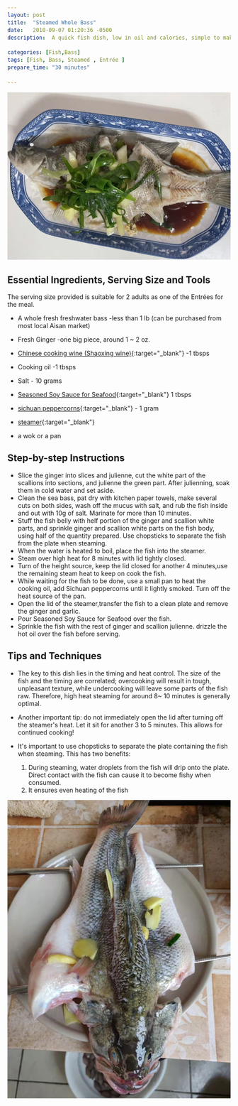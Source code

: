 ```yaml
---
layout: post
title:  "Steamed Whole Bass"
date:   2010-09-07 01:20:36 -0500
description:  A quick fish dish, low in oil and calories, simple to make, very delicious. Estimated preparation time - 30 minutes.

categories: [Fish,Bass]
tags: [Fish, Bass, Steamed , Entrée ]
prepare_time: "30 minutes" 

---
```

![Chinese Steamed Whole Bass Dish](assets/img/recipes/steamed-bass.jpg)



## Essential Ingredients, Serving Size and Tools

The serving size provided is suitable for 2 adults as one of the Entrées for the meal.

* A whole fresh freshwater bass   -less than 1 lb (can be purchased from most local Aisan market) 
* Fresh Ginger -one big piece, around 1 ~ 2 oz. 
* [Chinese cooking wine (Shaoxing wine)](https://amzn.to/3y3J8C0){:target="_blank"} -1 tbsps
* Cooking oil  -1 tbsps
* Salt -  10 grams
* [Seasoned Soy Sauce for Seafood](https://amzn.to/3y0Jr0E){:target="_blank"}  1 tbsps
* [sichuan peppercorns](https://amzn.to/3QfNr3K){:target="_blank"} - 1 gram

* [steamer](https://amzn.to/44k9j3M){:target="_blank"} 
* a wok or a pan

## Step-by-step Instructions

* Slice the ginger into slices and julienne, cut the white part of the scallions into sections, and julienne the green part. After julienning, soak them in cold water and set aside.
* Clean the sea bass, pat dry with kitchen paper towels, make several cuts on both sides, wash off the mucus with salt, and rub the fish inside and out with 10g of salt. Marinate for more than 10 minutes.
* Stuff the fish belly with  helf portion of the ginger and scallion white parts, and sprinkle ginger and scallion white parts on the fish body, using half of the quantity prepared. Use chopsticks to separate the fish from the plate when steaming.
* When the water is heated to boil, place the fish into the steamer.
* Steam over high heat for 8 minutes with lid tightly closed.
* Turn of the height source, keep the lid closed for another 4 minutes,use the remaining steam heat to keep on cook the fish. 
* While waiting for the fish to be done, use a small pan to heat the cooking oil, add Sichuan peppercorns until it lightly smoked. Turn off the heat source of the pan. 
* Open the lid of the steamer,transfer the fish to a clean plate and remove the ginger and garlic.
* Pour Seasoned Soy Sauce for Seafood over the fish.
* Sprinkle the fish with the rest of ginger and scallion julienne. drizzle the hot oil over the fish before serving.


## Tips and Techniques

- The key to this dish lies in the timing and heat control. The size of the fish and the timing are correlated; overcooking will result in tough, unpleasant texture, while undercooking will leave some parts of the fish raw. Therefore, high heat steaming for around 8~ 10 minutes is generally optimal.
- Another important tip: do not immediately open the lid after turning off the steamer's heat. Let it sit for another 3 to 5 minutes. This allows for continued cooking!

- It's important to use chopsticks to separate the plate containing the fish when steaming. This has two benefits:

  1. During steaming, water droplets from the fish will drip onto the plate. Direct contact with the fish can cause it to become fishy when consumed.
  2. It ensures even heating of the fish

![seprate the fish and plate](assets/img/recipes/set-up-steamed-bass.jpg)
